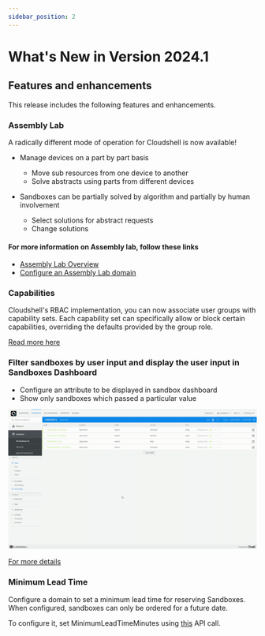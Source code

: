 ```yaml
---
sidebar_position: 2
---
```


What's New in Version 2024.1
============================

## Features and enhancements

This release includes the following features and enhancements.

### Assembly Lab

A radically different mode of operation for Cloudshell is now available!

- Manage devices on a part by part basis
    - Move sub resources from one device to another
    - Solve abstracts using parts from different devices

- Sandboxes can be partially solved by algorithm and partially by human involvement
    - Select solutions for abstract requests
    - Change solutions


#### For more information on Assembly lab, follow these links

- [Assembly Lab Overview](../admin/setting-up-cloudshell/cloudshell-configuration-options/assembly-lab/index.md)
- [Configure an Assembly Lab domain](../admin/setting-up-cloudshell/cloudshell-configuration-options/assembly-lab/configure-assembly-lab-domain.md)

### Capabilities

Cloudshell's RBAC implementation, you can now associate user groups with capability sets.
Each capability set can specifically allow or block certain capabilities, overriding the defaults provided by the group role.

[Read more here](../admin/setting-up-cloudshell/cloudshell-configuration-options/capabilities/index.md)

### Filter sandboxes by user input and display the user input in Sandboxes Dashboard

- Configure an attribute to be displayed in sandbox dashboard
- Show only sandboxes which passed a particular value

![Sandbox Dashboard Customization](../../static/Images/Admin-Guide/CustomizingSandboxesDashboard/filter.gif)

[For more details](../admin/setting-up-cloudshell/cloudshell-configuration-options/customizing-sandboxes-dashboard.md)

### Minimum Lead Time

Configure a domain to set a minimum lead time for reserving Sandboxes.
When configured, sandboxes can only be ordered for a future date.

To configure it, set MinimumLeadTimeMinutes using [this](../api-guide/cs-admin-rest-api/edit-domain.md) API call.